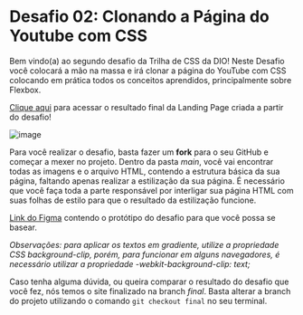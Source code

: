 # Desafio 02: Clonando a Página do Youtube com CSS

Bem vindo(a) ao segundo desafio da Trilha de CSS da DIO! Neste Desafio você colocará a mão na massa e irá clonar a página do YouTube com CSS colocando em prática todos os conceitos aprendidos, principalmente sobre Flexbox.

[Clique aqui](https://jonathanppmaia.github.io/trilha-css-desafio-01/) para acessar o resultado final da Landing Page criada a partir do desafio!

![image](https://user-images.githubusercontent.com/55519539/183538055-6cce606c-7d1d-4d15-a4be-ffeb5b37c956.png)

Para você realizar o desafio, basta fazer um **fork** para o seu GitHub e começar a mexer no projeto.
Dentro da pasta _main_, você vai encontrar todas as imagens e o arquivo HTML, contendo a estrutura básica da sua página, faltando apenas
realizar a estilização da sua página. É necessário que você faça toda a parte responsável por interligar sua página HTML com suas folhas
de estilo para que o resultado da estilização funcione.

[Link do Figma](https://www.figma.com/file/3PiokoJj9IhGDnNiWAJbz7/DIO---Desafio-01?node-id=2%3A6) contendo o protótipo do desafio para
que você possa se basear.

_Observações: para aplicar os textos em gradiente, utilize a propriedade CSS background-clip, porém, para funcionar em alguns navegadores,
é necessário utilizar a propriedade -webkit-background-clip: text;_

Caso tenha alguma dúvida, ou queira comparar o resultado do desafio que você fez, nós temos o site finalizado na branch _final_. Basta alterar a branch do projeto
utilizando o comando `git checkout final` no seu terminal.
